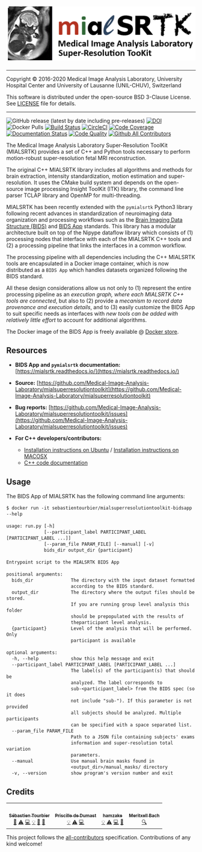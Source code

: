# ![MIALSRTK logo](https://raw.githubusercontent.com/Medical-Image-Analysis-Laboratory/mialsuperresolutiontoolkit/dev-pgd-hk/documentation/images/mialsrtk-logo.png)
---

Copyright © 2016-2020 Medical Image Analysis Laboratory, University Hospital Center and University of Lausanne (UNIL-CHUV), Switzerland 

This software is distributed under the open-source BSD 3-Clause License. See [LICENSE](LICENSE.txt) file for details.

---
![GitHub release (latest by date including pre-releases)](https://img.shields.io/github/v/release/Medical-Image-Analysis-Laboratory/mialsuperresolutiontoolkit?include_prereleases) [![DOI](https://zenodo.org/badge/85210898.svg)](https://zenodo.org/badge/latestdoi/85210898) ![Docker Pulls](https://img.shields.io/docker/pulls/sebastientourbier/mialsuperresolutiontoolkit) [![Build Status](https://travis-ci.com/Medical-Image-Analysis-Laboratory/mialsuperresolutiontoolkit.svg?branch=master)](https://travis-ci.com/Medical-Image-Analysis-Laboratory/mialsuperresolutiontoolkit) [![CircleCI](https://circleci.com/gh/Medical-Image-Analysis-Laboratory/mialsuperresolutiontoolkit.svg?style=shield)](https://app.circleci.com/pipelines/github/Medical-Image-Analysis-Laboratory/mialsuperresolutiontoolkit) [![Code Coverage](https://app.codacy.com/project/badge/Coverage/a27593d6fae7436eb2cd65b80f3342c3)](https://www.codacy.com/gh/Medical-Image-Analysis-Laboratory/mialsuperresolutiontoolkit?utm_source=github.com&utm_medium=referral&utm_content=Medical-Image-Analysis-Laboratory/mialsuperresolutiontoolkit&utm_campaign=Badge_Coverage) [![Documentation Status](https://readthedocs.org/projects/mialsrtk/badge/?version=latest)](https://mialsrtk.readthedocs.io/en/latest/?badge=latest) [![Code Quality](https://app.codacy.com/project/badge/Grade/a27593d6fae7436eb2cd65b80f3342c3)](https://www.codacy.com/gh/Medical-Image-Analysis-Laboratory/mialsuperresolutiontoolkit?utm_source=github.com&amp;utm_medium=referral&amp;utm_content=Medical-Image-Analysis-Laboratory/mialsuperresolutiontoolkit&amp;utm_campaign=Badge_Grade) [![Github All Contributors](https://img.shields.io/github/all-contributors/Medical-Image-Analysis-Laboratory/mialsuperresolutiontoolkit)](#credits-) 

The Medical Image Analysis Laboratory Super-Resolution ToolKit (MIALSRTK) provides a set of C++ and Python tools necessary to perform motion-robust super-resolution fetal MRI reconstruction. 

The original C++ MIALSRTK library includes all algorithms and methods for brain extraction, intensity standardization, motion estimation and super-resolution. It uses the CMake build system and depends on the open-source image processing Insight ToolKit (ITK) library, the command line parser TCLAP library and OpenMP for multi-threading.

MIALSRTK has been recently extended with the `pymialsrtk` Python3 library following recent advances in standardization of neuroimaging data organization and processing workflows such as the [Brain Imaging Data Structure (BIDS)](https://bids.neuroimaging.io/) and [BIDS App](https://bids-apps.neuroimaging.io/) standards. This library has a modular architecture built on top of the Nipype dataflow library which consists of (1) processing nodes that interface with each of the MIALSRTK C++ tools and (2) a processing pipeline that links the interfaces in a common workflow. 

The processing pipeline with all dependencies including the C++ MIALSRTK tools are encapsulated in a Docker image container, which is now distributed as a `BIDS App` which handles datasets organized following the BIDS standard. 

All these design considerations allow us not only to (1) represent the entire processing pipeline as an *execution graph, where each MIALSRTK C++ tools are connected*, but also to (2) provide a *mecanism to record data provenance and execution details*, and to (3) easily customize the BIDS App to suit specific needs as interfaces with *new tools can be added with relatively little effort* to account for additional algorithms.

The Docker image of the BIDS App is freely available @ [Docker store](https://store.docker.com/community/images/sebastientourbier/mialsuperresolutiontoolkit-bidsapp).  

## Resources

*   **BIDS App and `pymialsrtk` documentation:** [https://mialsrtk.readthedocs.io/](https://mialsrtk.readthedocs.io/)

*   **Source:** [https://github.com/Medical-Image-Analysis-Laboratory/mialsuperresolutiontoolkit](https://github.com/Medical-Image-Analysis-Laboratory/mialsuperresolutiontoolkit)

*   **Bug reports:** [https://github.com/Medical-Image-Analysis-Laboratory/mialsuperresolutiontoolkit/issues](https://github.com/Medical-Image-Analysis-Laboratory/mialsuperresolutiontoolkit/issues)

*   **For C++ developers/contributors:** 
    *   [Installation instructions on Ubuntu](https://github.com/sebastientourbier/mialsuperresolutiontoolkit/blob/master/documentation/devguide_ubuntu.md) / [Installation instructions on MACOSX](https://github.com/sebastientourbier/mialsuperresolutiontoolkit/blob/master/documentation/devguide_mac.md)
    *   [C++ code documentation](https://htmlpreview.github.io/?https://github.com/sebastientourbier/mialsuperresolutiontoolkit/blob/master/documentation/doxygen_html/index.html)

## Usage

The BIDS App of MIALSRTK has the following command line arguments:

    $ docker run -it sebastientourbier/mialsuperresolutiontoolkit-bidsapp --help

    usage: run.py [-h]
                  [--participant_label PARTICIPANT_LABEL [PARTICIPANT_LABEL ...]]
                  [--param_file PARAM_FILE] [--manual] [-v]
                  bids_dir output_dir {participant}

    Entrypoint script to the MIALSRTK BIDS App

    positional arguments:
      bids_dir              The directory with the input dataset formatted
                            according to the BIDS standard.
      output_dir            The directory where the output files should be stored.
                            If you are running group level analysis this folder
                            should be prepopulated with the results of
                            theparticipant level analysis.
      {participant}         Level of the analysis that will be performed. Only
                            participant is available

    optional arguments:
      -h, --help            show this help message and exit
      --participant_label PARTICIPANT_LABEL [PARTICIPANT_LABEL ...]
                            The label(s) of the participant(s) that should be
                            analyzed. The label corresponds to
                            sub-<participant_label> from the BIDS spec (so it does
                            not include "sub-"). If this parameter is not provided
                            all subjects should be analyzed. Multiple participants
                            can be specified with a space separated list.
      --param_file PARAM_FILE
                            Path to a JSON file containing subjects' exams
                            information and super-resolution total variation
                            parameters.
      --manual              Use manual brain masks found in
                            <output_dir>/manual_masks/ directory
      -v, --version         show program's version number and exit

## Credits 

<!-- ALL-CONTRIBUTORS-LIST:START - Do not remove or modify this section -->
<!-- prettier-ignore-start -->
<!-- markdownlint-disable -->
<table>
  <tr>
    <td align="center"><a href="https://github.com/sebastientourbier"><img src="https://avatars3.githubusercontent.com/u/22279770?v=4" width="100px;" alt=""/><br /><sub><b>Sébastien Tourbier</b></sub></a><br /><a href="#design-sebastientourbier" title="Design">🎨</a> <a href="https://github.com/Medical-Image-Analysis-Laboratory/mialsuperresolutiontoolkit/commits?author=sebastientourbier" title="Tests">⚠️</a> <a href="https://github.com/Medical-Image-Analysis-Laboratory/mialsuperresolutiontoolkit/commits?author=sebastientourbier" title="Code">💻</a> <a href="#example-sebastientourbier" title="Examples">💡</a> <a href="https://github.com/Medical-Image-Analysis-Laboratory/mialsuperresolutiontoolkit/commits?author=sebastientourbier" title="Documentation">📖</a> <a href="https://github.com/Medical-Image-Analysis-Laboratory/mialsuperresolutiontoolkit/pulls?q=is%3Apr+reviewed-by%3Asebastientourbier" title="Reviewed Pull Requests">👀</a></td>
    <td align="center"><a href="https://github.com/pdedumast"><img src="https://avatars2.githubusercontent.com/u/19345763?v=4" width="100px;" alt=""/><br /><sub><b>Priscille de Dumast</b></sub></a><br /><a href="#example-pdedumast" title="Examples">💡</a> <a href="https://github.com/Medical-Image-Analysis-Laboratory/mialsuperresolutiontoolkit/commits?author=pdedumast" title="Tests">⚠️</a> <a href="https://github.com/Medical-Image-Analysis-Laboratory/mialsuperresolutiontoolkit/commits?author=pdedumast" title="Code">💻</a></td>
    <td align="center"><a href="https://github.com/hamzake"><img src="https://avatars2.githubusercontent.com/u/27707790?v=4" width="100px;" alt=""/><br /><sub><b>hamzake</b></sub></a><br /><a href="#example-hamzake" title="Examples">💡</a> <a href="https://github.com/Medical-Image-Analysis-Laboratory/mialsuperresolutiontoolkit/commits?author=hamzake" title="Tests">⚠️</a> <a href="https://github.com/Medical-Image-Analysis-Laboratory/mialsuperresolutiontoolkit/commits?author=hamzake" title="Code">💻</a> <a href="https://github.com/Medical-Image-Analysis-Laboratory/mialsuperresolutiontoolkit/commits?author=hamzake" title="Documentation">📖</a></td>
    <td align="center"><a href="https://github.com/meribach"><img src="https://avatars3.githubusercontent.com/u/2786897?v=4" width="100px;" alt=""/><br /><sub><b>Meritxell Bach</b></sub></a><br /><a href="#fundingFinding-meribach" title="Funding Finding">🔍</a></td>
  </tr>
</table>

<!-- markdownlint-enable -->
<!-- prettier-ignore-end -->
<!-- ALL-CONTRIBUTORS-LIST:END -->

This project follows the [all-contributors](https://github.com/all-contributors/all-contributors) specification. Contributions of any kind welcome!
